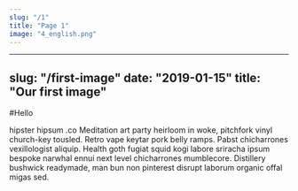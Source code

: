 ```yaml
---
slug: "/1"
title: "Page 1"
image: "4_english.png"
---
```



<!-- ![](image.png) -->


---
slug: "/first-image"
date: "2019-01-15"
title: "Our first image"
---

#Hello

hipster hipsum .co
Meditation art party heirloom in woke, pitchfork vinyl church-key tousled. Retro vape keytar pork belly ramps. Pabst chicharrones vexillologist aliquip. Health goth fugiat squid kogi labore sriracha ipsum bespoke narwhal ennui next level chicharrones mumblecore. Distillery bushwick readymade, man bun non pinterest disrupt laborum organic offal migas sed.

